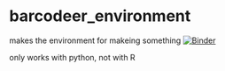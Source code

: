 # barcodeer_environment
makes the environment for makeing something
[![Binder](https://mybinder.org/badge_logo.svg)](https://mybinder.org/v2/gh/alexandermolin/barcodeer_environment/main?urlpath=git-pull?repo=https://github.com/alexandermolin/barcodeer_content/content-exkl.-environment)

only works with python, not with R
